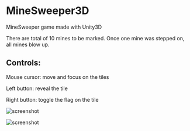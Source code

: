 # MineSweeper3D
MineSweeper game made with Unity3D

There are total of 10 mines to be marked. Once one mine was stepped on, all mines blow up.

## Controls:

Mouse cursor: move and focus on the tiles

Left button: reveal the tile

Right button: toggle the flag on the tile


![screenshot](https://github.com/yichen0831/MineSweeper3D/raw/master/screenshot.png)

![screenshot](https://github.com/yichen0831/MineSweeper3D/raw/master/screenshot1.png)
